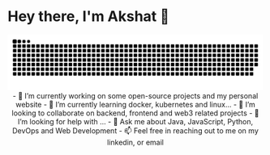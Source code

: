 # Hey there, I'm Akshat 👋 
<div id="pacman" align="center">
<img src="https://github.com/Akshat-Mishra101/Akshat-Mishra101/blob/main/Images/grid-snake.svg" alt="commit grid snake">
- 🔭 I’m currently working on some open-source projects and my personal website
- 🌱 I’m currently learning docker, kubernetes and linux...
- 👯 I’m looking to collaborate on backend, frontend and web3 related projects 
- 🤔 I’m looking for help with ...
- 💬 Ask me about Java, JavaScript, Python, DevOps and Web Development
- 📫 Feel free in reaching out to me on my linkedin, or email
</div>


